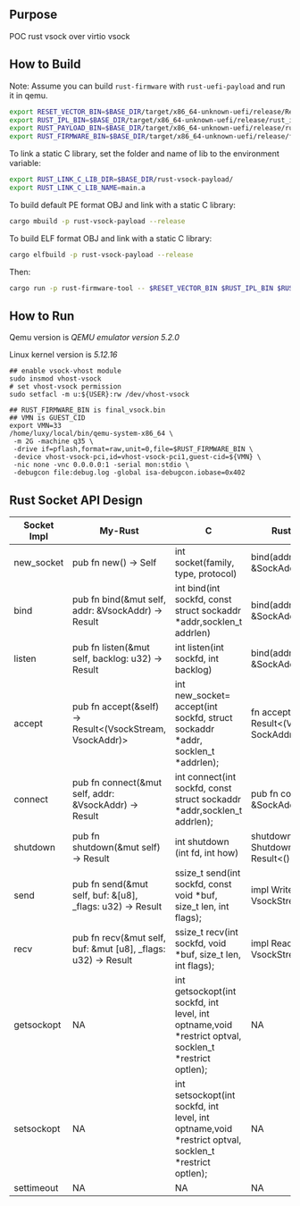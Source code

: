 ## Purpose

POC rust vsock over virtio vsock

## How to Build

Note: Assume you can build `rust-firmware` with `rust-uefi-payload` and run it in qemu.

```bash
export RESET_VECTOR_BIN=$BASE_DIR/target/x86_64-unknown-uefi/release/ResetVector.bin
export RUST_IPL_BIN=$BASE_DIR/target/x86_64-unknown-uefi/release/rust_ipl.efi
export RUST_PAYLOAD_BIN=$BASE_DIR/target/x86_64-unknown-uefi/release/rust-vsock-payload.efi
export RUST_FIRMWARE_BIN=$BASE_DIR/target/x86_64-unknown-uefi/release/final_vsock.bin
```
To link a static C library, set the folder and name of lib to the environment variable:

```bash
export RUST_LINK_C_LIB_DIR=$BASE_DIR/rust-vsock-payload/
export RUST_LINK_C_LIB_NAME=main.a
```

To build default PE format OBJ and link with a static C library:

```bash
cargo mbuild -p rust-vsock-payload --release
```

To build ELF format OBJ and link with a static C library:

```bash
cargo elfbuild -p rust-vsock-payload --release
```

Then:

```bash
cargo run -p rust-firmware-tool -- $RESET_VECTOR_BIN $RUST_IPL_BIN $RUST_PAYLOAD_BIN $RUST_FIRMWARE_BIN
```


## How to Run

Qemu version is *QEMU emulator version 5.2.0*

Linux kernel version is *5.12.16*

```
## enable vsock-vhost module
sudo insmod vhost-vsock
# set vhost-vsock permission
sudo setfacl -m u:${USER}:rw /dev/vhost-vsock

## RUST_FIRMWARE_BIN is final_vsock.bin
## VMN is GUEST_CID
export VMN=33
/home/luxy/local/bin/qemu-system-x86_64 \
 -m 2G -machine q35 \
 -drive if=pflash,format=raw,unit=0,file=$RUST_FIRMWARE_BIN \
 -device vhost-vsock-pci,id=vhost-vsock-pci1,guest-cid=${VMN} \
 -nic none -vnc 0.0.0.0:1 -serial mon:stdio \
 -debugcon file:debug.log -global isa-debugcon.iobase=0x402
```

## Rust Socket API Design

| Socket Impl | My-Rust                                                              | C                                                                                                     | Rust-Vsock                                          | Python                                               |
| ----------- | -------------------------------------------------------------------- | ----------------------------------------------------------------------------------------------------- | --------------------------------------------------- | ---------------------------------------------------- |
| new_socket  | pub fn new() -> Self                                                 | int socket(family, type, protocol)                                                                    | bind(addr: &SockAddr) -> Result                     | socket.socket(familiy, type, proto, fileno)          |
| bind        | pub fn bind(&mut self, addr: &VsockAddr) -> Result                   | int bind(int sockfd, const struct sockaddr *addr,socklen_t addrlen)                                   | bind(addr: &SockAddr) -> Result                     | socket.bind(address)                                 |
| listen      | pub fn listen(&mut self, backlog: u32) -> Result                     | int listen(int sockfd, int backlog)                                                                   | bind(addr: &SockAddr) -> Result<VsockListener>      | socket.listen([backlog])                             |
| accept      | pub fn accept(&self) -> Result<(VsockStream, VsockAddr)>             | int new_socket= accept(int sockfd, struct sockaddr *addr, socklen_t *addrlen);                        | fn accept(&self) -> Result<(VsockStream, SockAddr)> | socket.accept()                                      |
| connect     | pub fn connect(&mut self, addr: &VsockAddr) -> Result                | int connect(int sockfd, const struct sockaddr *addr,socklen_t addrlen);                               | pub fn connect(addr: &SockAddr) -> Result<Self>     | socket.connect(address)                              |
| shutdown    | pub fn shutdown(&mut self) -> Result                                 | int shutdown (int fd, int how)                                                                        | shutdown(&self, how: Shutdown) -> Result<()>        | socket.shutdown(how)                                 |
| send        | pub fn send(&mut self, buf: &[u8], _flags: u32) -> Result<usize>     | ssize_t send(int sockfd, const void *buf, size_t len, int flags);                                     | impl Write for VsockStream {                        | socket.send(bytes[, flags])                          |
| recv        | pub fn recv(&mut self, buf: &mut [u8], _flags: u32) -> Result<usize> | ssize_t recv(int sockfd, void *buf, size_t len, int flags);                                           | impl Read for VsockStream                           | socket.recv(bufsize[, flags])                        |
| getsockopt  | NA                                                                   | int getsockopt(int sockfd, int level, int optname,void *restrict optval, socklen_t *restrict optlen); | NA                                                  | socket.getsockopt(level, optname[, buflen])          |
| setsockopt  | NA                                                                   | int setsockopt(int sockfd, int level, int optname,void *restrict optval, socklen_t *restrict optlen); | NA                                                  | socket.setsockopt(level, optname, None, optlen: int) |
| settimeout  | NA                                                                   | NA                                                                                                    | NA                                                  | s.settimeout(timeout)                                |
